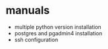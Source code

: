 # manuals

- multiple python version installation
- postgres and pgadmin4 installation
- ssh configuration
